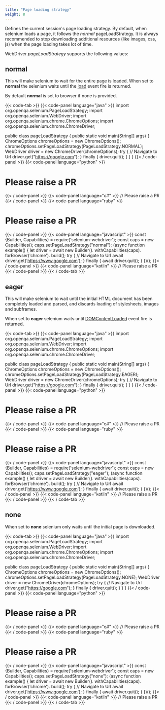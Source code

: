 ```yaml
---
title: "Page loading strategy"
weight: 8
---
```


Defines the current session's page loading strategy. 
By default, when selenium loads a page, 
it follows the _normal_ pageLoadStrategy. 
It is always recommended to stop downloading additional 
resources (like images, css, js) when the page loading takes lot of time.

WebDriver _pageLoadStrategy_ supports the following values:

## normal

This will make selenium to wait for the entire page is loaded. 
When set to **normal** the selenium waits until the 
[load](https://developer.mozilla.org/en-US/docs/Web/API/Window/load_event) event fire is returned.

By default **normal** is set to browser if none is provided.

{{< code-tab >}}
  {{< code-panel language="java" >}}
import org.openqa.selenium.PageLoadStrategy;
import org.openqa.selenium.WebDriver;
import org.openqa.selenium.chrome.ChromeOptions;
import org.openqa.selenium.chrome.ChromeDriver;

public class pageLoadStrategy {
    public static void main(String[] args) {
        ChromeOptions chromeOptions = new ChromeOptions();
        chromeOptions.setPageLoadStrategy(PageLoadStrategy.NORMAL);
        WebDriver driver = new ChromeDriver(chromeOptions);
        try {
            // Navigate to Url
            driver.get("https://google.com");
        } finally {
            driver.quit();
        }
    }
}
  {{< / code-panel >}}
  {{< code-panel language="python" >}}
# Please raise a PR
  {{< / code-panel >}}
  {{< code-panel language="c#" >}}
 // Please raise a PR
  {{< / code-panel >}}
  {{< code-panel language="ruby" >}}
# Please raise a PR
  {{< / code-panel >}}
  {{< code-panel language="javascript" >}}
const {Builder, Capabilities} = require('selenium-webdriver');
const caps = new Capabilities();
caps.setPageLoadStrategy("normal");
(async function example() {
    let driver = await new Builder().
                withCapabilities(caps).
                forBrowser('chrome').
                build();
    try {
        // Navigate to Url
        await driver.get('https://www.google.com');
    }
    finally {
        await driver.quit();
    }
})();
  {{< / code-panel >}}
  {{< code-panel language="kotlin" >}}
// Please raise a PR
  {{< / code-panel >}}
{{< / code-tab >}}

## eager

This will make selenium to wait until the 
initial HTML document has been completely loaded and parsed, 
and discards loading of stylesheets, images and subframes.

When set to **eager** selenium waits until 
[DOMContentLoaded](https://developer.mozilla.org/en-US/docs/Web/API/Document/DOMContentLoaded_event) event fire is returned.

{{< code-tab >}}
  {{< code-panel language="java" >}}
import org.openqa.selenium.PageLoadStrategy;
import org.openqa.selenium.WebDriver;
import org.openqa.selenium.chrome.ChromeOptions;
import org.openqa.selenium.chrome.ChromeDriver;

public class pageLoadStrategy {
    public static void main(String[] args) {
        ChromeOptions chromeOptions = new ChromeOptions();
        chromeOptions.setPageLoadStrategy(PageLoadStrategy.EAGER);
        WebDriver driver = new ChromeDriver(chromeOptions);
        try {
            // Navigate to Url
            driver.get("https://google.com");
        } finally {
            driver.quit();
        }
    }
}
  {{< / code-panel >}}
  {{< code-panel language="python" >}}
# Please raise a PR
  {{< / code-panel >}}
  {{< code-panel language="c#" >}}
 // Please raise a PR
  {{< / code-panel >}}
  {{< code-panel language="ruby" >}}
# Please raise a PR
  {{< / code-panel >}}
  {{< code-panel language="javascript" >}}
const {Builder, Capabilities} = require('selenium-webdriver');
const caps = new Capabilities();
caps.setPageLoadStrategy("eager");
(async function example() {
    let driver = await new Builder().
                withCapabilities(caps).
                forBrowser('chrome').
                build();
    try {
        // Navigate to Url
        await driver.get('https://www.google.com');
    }
    finally {
        await driver.quit();
    }
})();
  {{< / code-panel >}}
  {{< code-panel language="kotlin" >}}
// Please raise a PR
  {{< / code-panel >}}
{{< / code-tab >}}

## none

When set to **none** selenium only waits until the initial page is downloaded.

{{< code-tab >}}
  {{< code-panel language="java" >}}
import org.openqa.selenium.PageLoadStrategy;
import org.openqa.selenium.WebDriver;
import org.openqa.selenium.chrome.ChromeOptions;
import org.openqa.selenium.chrome.ChromeDriver;

public class pageLoadStrategy {
    public static void main(String[] args) {
        ChromeOptions chromeOptions = new ChromeOptions();
        chromeOptions.setPageLoadStrategy(PageLoadStrategy.NONE);
        WebDriver driver = new ChromeDriver(chromeOptions);
        try {
            // Navigate to Url
            driver.get("https://google.com");
        } finally {
            driver.quit();
        }
    }
}
  {{< / code-panel >}}
  {{< code-panel language="python" >}}
# Please raise a PR
  {{< / code-panel >}}
  {{< code-panel language="c#" >}}
 // Please raise a PR
  {{< / code-panel >}}
  {{< code-panel language="ruby" >}}
# Please raise a PR
  {{< / code-panel >}}
  {{< code-panel language="javascript" >}}
const {Builder, Capabilities} = require('selenium-webdriver');
const caps = new Capabilities();
caps.setPageLoadStrategy("none");
(async function example() {
    let driver = await new Builder().
                withCapabilities(caps).
                forBrowser('chrome').
                build();
    try {
        // Navigate to Url
        await driver.get('https://www.google.com');
    }
    finally {
        await driver.quit();
    }
})();
  {{< / code-panel >}}
  {{< code-panel language="kotlin" >}}
// Please raise a PR
  {{< / code-panel >}}
{{< / code-tab >}}

